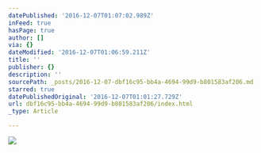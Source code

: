 ```yaml
---
datePublished: '2016-12-07T01:07:02.989Z'
inFeed: true
hasPage: true
author: []
via: {}
dateModified: '2016-12-07T01:06:59.211Z'
title: ''
publisher: {}
description: ''
sourcePath: _posts/2016-12-07-dbf16c95-bb4a-4694-99d9-b801583af206.md
starred: true
datePublishedOriginal: '2016-12-07T01:01:27.729Z'
url: dbf16c95-bb4a-4694-99d9-b801583af206/index.html
_type: Article

---
```

![](https://the-grid-user-content.s3-us-west-2.amazonaws.com/356e41e8-8998-4e19-81ad-7c04ff3f88b3.gif)